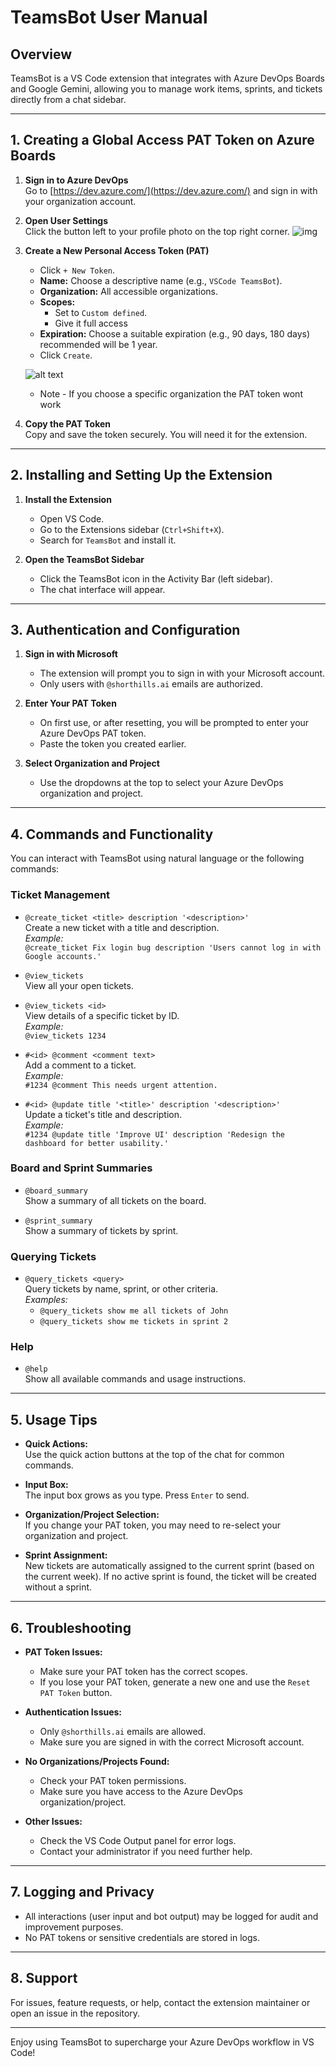 # TeamsBot User Manual

## Overview

TeamsBot is a VS Code extension that integrates with Azure DevOps Boards and Google Gemini, allowing you to manage work items, sprints, and tickets directly from a chat sidebar.

---

## 1. Creating a Global Access PAT Token on Azure Boards

1. **Sign in to Azure DevOps**  
   Go to [https://dev.azure.com/](https://dev.azure.com/) and sign in with your organization account.

2. **Open User Settings**  
   Click the button left to your profile photo on the top right corner.
   ![img](assets/user_settings.png)

3. **Create a New Personal Access Token (PAT)**
   - Click `+ New Token`.
   - **Name:** Choose a descriptive name (e.g., `VSCode TeamsBot`).
   - **Organization:** All accessible organizations.
   - **Scopes:**  
     - Set to `Custom defined`.
     - Give it full access
   - **Expiration:** Choose a suitable expiration (e.g., 90 days, 180 days) recommended will be 1 year.
   - Click `Create`.

   ![alt text](assets/token_settings.png)

   - Note - If you choose a specific organization the PAT token wont work

4. **Copy the PAT Token**  
   Copy and save the token securely. You will need it for the extension.

---

## 2. Installing and Setting Up the Extension

1. **Install the Extension**
   - Open VS Code.
   - Go to the Extensions sidebar (`Ctrl+Shift+X`).
   - Search for `TeamsBot` and install it.

2. **Open the TeamsBot Sidebar**
   - Click the TeamsBot icon in the Activity Bar (left sidebar).
   - The chat interface will appear.

---

## 3. Authentication and Configuration

1. **Sign in with Microsoft**
   - The extension will prompt you to sign in with your Microsoft account.
   - Only users with `@shorthills.ai` emails are authorized.

2. **Enter Your PAT Token**
   - On first use, or after resetting, you will be prompted to enter your Azure DevOps PAT token.
   - Paste the token you created earlier.

3. **Select Organization and Project**
   - Use the dropdowns at the top to select your Azure DevOps organization and project.

---

## 4. Commands and Functionality

You can interact with TeamsBot using natural language or the following commands:

### Ticket Management

- `@create_ticket <title> description '<description>'`  
  Create a new ticket with a title and description.  
  _Example:_  
  `@create_ticket Fix login bug description 'Users cannot log in with Google accounts.'`

- `@view_tickets`  
  View all your open tickets.

- `@view_tickets <id>`  
  View details of a specific ticket by ID.  
  _Example:_  
  `@view_tickets 1234`

- `#<id> @comment <comment text>`  
  Add a comment to a ticket.  
  _Example:_  
  `#1234 @comment This needs urgent attention.`

- `#<id> @update title '<title>' description '<description>'`  
  Update a ticket's title and description.  
  _Example:_  
  `#1234 @update title 'Improve UI' description 'Redesign the dashboard for better usability.'`

### Board and Sprint Summaries

- `@board_summary`  
  Show a summary of all tickets on the board.

- `@sprint_summary`  
  Show a summary of tickets by sprint.

### Querying Tickets

- `@query_tickets <query>`  
  Query tickets by name, sprint, or other criteria.  
  _Examples:_  
  - `@query_tickets show me all tickets of John`
  - `@query_tickets show me tickets in sprint 2`

### Help

- `@help`  
  Show all available commands and usage instructions.

---

## 5. Usage Tips

- **Quick Actions:**  
  Use the quick action buttons at the top of the chat for common commands.

- **Input Box:**  
  The input box grows as you type. Press `Enter` to send.

- **Organization/Project Selection:**  
  If you change your PAT token, you may need to re-select your organization and project.

- **Sprint Assignment:**  
  New tickets are automatically assigned to the current sprint (based on the current week). If no active sprint is found, the ticket will be created without a sprint.

---

## 6. Troubleshooting

- **PAT Token Issues:**  
  - Make sure your PAT token has the correct scopes.
  - If you lose your PAT token, generate a new one and use the `Reset PAT Token` button.

- **Authentication Issues:**  
  - Only `@shorthills.ai` emails are allowed.
  - Make sure you are signed in with the correct Microsoft account.

- **No Organizations/Projects Found:**  
  - Check your PAT token permissions.
  - Make sure you have access to the Azure DevOps organization/project.

- **Other Issues:**  
  - Check the VS Code Output panel for error logs.
  - Contact your administrator if you need further help.

---

## 7. Logging and Privacy

- All interactions (user input and bot output) may be logged for audit and improvement purposes.  
- No PAT tokens or sensitive credentials are stored in logs.

---

## 8. Support

For issues, feature requests, or help, contact the extension maintainer or open an issue in the repository.

---

Enjoy using TeamsBot to supercharge your Azure DevOps workflow in VS Code!
